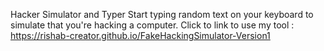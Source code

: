 Hacker Simulator and Typer
Start typing random text on your keyboard to simulate that you're hacking a computer.
Click to link to use my tool : https://rishab-creator.github.io/FakeHackingSimulator-Version1
